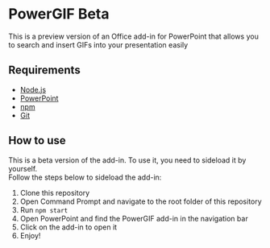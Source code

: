 # PowerGIF Beta

This is a preview version of an Office add-in for PowerPoint that allows you to search and insert GIFs into your presentation easily

## Requirements

- [Node.js](https://nodejs.org/en/)
- [PowerPoint](https://products.office.com/en-us/powerpoint)
- [npm](https://www.npmjs.com/)
- [Git](https://git-scm.com/)

## How to use

This is a beta version of the add-in. To use it, you need to sideload it by yourself.  
Follow the steps below to sideload the add-in:

1. Clone this repository
2. Open Command Prompt and navigate to the root folder of this repository
3. Run `npm start`
4. Open PowerPoint and find the PowerGIF add-in in the navigation bar
5. Click on the add-in to open it
6. Enjoy!
